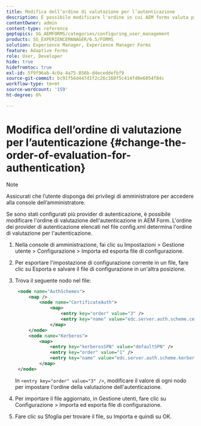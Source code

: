 ```yaml
---
title: Modifica dell’ordine di valutazione per l’autenticazione
description: È possibile modificare l'ordine in cui AEM forms valuta più provider di autenticazione.
contentOwner: admin
content-type: reference
geptopics: SG_AEMFORMS/categories/configuring_user_management
products: SG_EXPERIENCEMANAGER/6.5/FORMS
solution: Experience Manager, Experience Manager Forms
feature: Adaptive Forms
role: User, Developer
hide: true
hidefromtoc: true
exl-id: 5f9f96ab-4c0a-4a75-856b-d4eceddefbf9
source-git-commit: bc91f56d447d1f2c26c160f5c414fd0e6054f84c
workflow-type: tm+mt
source-wordcount: '159'
ht-degree: 0%

---
```


# Modifica dell’ordine di valutazione per l’autenticazione {#change-the-order-of-evaluation-for-authentication}

>[!NOTE]
> 
> Assicurati che l’utente disponga dei privilegi di amministratore per accedere alla console dell’amministratore.

Se sono stati configurati più provider di autenticazione, è possibile modificare l&#39;ordine di valutazione dell&#39;autenticazione in AEM Form. L&#39;ordine dei provider di autenticazione elencati nel file config.xml determina l&#39;ordine di valutazione per l&#39;autenticazione.

1. Nella console di amministrazione, fai clic su Impostazioni > Gestione utente > Configurazione > Importa ed esporta file di configurazione.
1. Per esportare l&#39;impostazione di configurazione corrente in un file, fare clic su Esporta e salvare il file di configurazione in un&#39;altra posizione.
1. Trova il seguente nodo nel file:

   ```xml
    <node name="AuthSchemes">
        <map />
            <node name="CertificateAuth">
                <map>
                    <entry key="order" value="3" />
                    <entry key="name" value="edc.server.auth.scheme.certificate" />
                </map>
        </node>
        <node name="Kerberos">
            <map>
                <entry key="kerberosSPN" value="defaultSPN" />
                <entry key="order" value="1" />
                <entry key="name" value="edc.server.auth.scheme.kerberos" />
            </map>
    </node>
   ```

   In `<entry key="order" value="3" />`, modificare il valore di ogni nodo per impostare l&#39;ordine della valutazione dell&#39;autenticazione.

1. Per importare il file aggiornato, in Gestione utenti, fare clic su Configurazione > Importa ed esporta file di configurazione.
1. Fare clic su Sfoglia per trovare il file, su Importa e quindi su OK.
